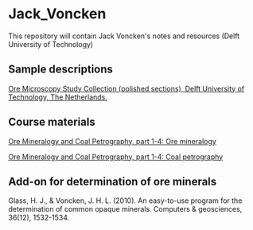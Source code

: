 # Jack_Voncken

This repository will contain Jack Voncken's notes and resources (Delft University of Technology)

## Sample descriptions

[Ore Microscopy Study Collection (polished sections), Delft University of Technology, The Netherlands.](https://github.com/DinaKlim/Jack_Voncken/blob/main/Ore_microscopy_samples/readme.md)

## Course materials

[Ore Mineralogy and Coal Petrography, part 1-4: Ore mineralogy](https://github.com/DinaKlim/Jack_Voncken/blob/main/notes_ore_mineralogy/Ore%20Mineralogy%20and%20Coal%20Petrography%20-%202013-1-99.pdf)

[Ore Mineralogy and Coal Petrography, part 1-4: Coal petrography](https://github.com/DinaKlim/Jack_Voncken/blob/main/notes_ore_mineralogy/Ore%20Mineralogy%20and%20Coal%20Petrography%20-%202013-100-151.pdf)

## Add-on for determination of ore minerals

Glass, H. J., & Voncken, J. H. L. (2010). An easy-to-use program for the determination of common opaque minerals. Computers & geosciences, 36(12), 1532-1534.
